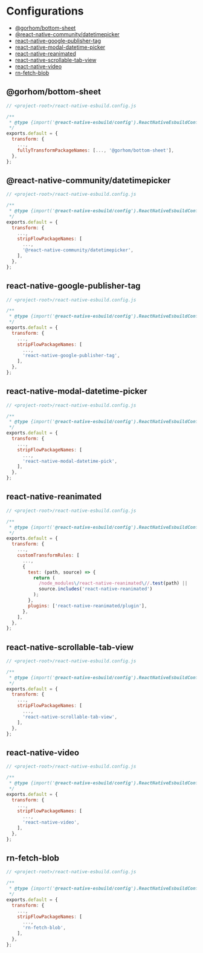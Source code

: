 # Configurations

- [@gorhom/bottom-sheet](#gorhombottom-sheet)
- [@react-native-community/datetimepicker](#react-native-communitydatetimepicker)
- [react-native-google-publisher-tag](#react-native-google-publisher-tag)
- [react-native-modal-datetime-picker](#react-native-modal-datetime-picker)
- [react-native-reanimated](#react-native-reanimated)
- [react-native-scrollable-tab-view](#react-native-scrollable-tab-view)
- [react-native-video](#react-native-video)
- [rn-fetch-blob](#rn-fetch-blob)

## @gorhom/bottom-sheet

```js
// <project-root>/react-native-esbuild.config.js

/**
 * @type {import('@react-native-esbuild/config').ReactNativeEsbuildConfig}
 */
exports.default = {
  transform: {
    ...,
    fullyTransformPackageNames: [..., '@gorhom/bottom-sheet'],
  },
};
```

## @react-native-community/datetimepicker

```js
// <project-root>/react-native-esbuild.config.js

/**
 * @type {import('@react-native-esbuild/config').ReactNativeEsbuildConfig}
 */
exports.default = {
  transform: {
    ...,
    stripFlowPackageNames: [
      ...,
      '@react-native-community/datetimepicker',
    ],
  },
};
```

## react-native-google-publisher-tag

```js
// <project-root>/react-native-esbuild.config.js

/**
 * @type {import('@react-native-esbuild/config').ReactNativeEsbuildConfig}
 */
exports.default = {
  transform: {
    ...,
    stripFlowPackageNames: [
      ...,
      'react-native-google-publisher-tag',
    ],
  },
};
```

## react-native-modal-datetime-picker

```js
// <project-root>/react-native-esbuild.config.js

/**
 * @type {import('@react-native-esbuild/config').ReactNativeEsbuildConfig}
 */
exports.default = {
  transform: {
    ...,
    stripFlowPackageNames: [
      ...,
      'react-native-modal-datetime-pick',
    ],
  },
};
```

## react-native-reanimated

```js
// <project-root>/react-native-esbuild.config.js

/**
 * @type {import('@react-native-esbuild/config').ReactNativeEsbuildConfig}
 */
exports.default = {
  transform: {
    ...,
    customTransformRules: [
      ...,
      {
        test: (path, source) => {
          return (
            /node_modules\/react-native-reanimated\//.test(path) ||
            source.includes('react-native-reanimated')
          );
        },
        plugins: ['react-native-reanimated/plugin'],
      },
    ],
  },
};
```

## react-native-scrollable-tab-view

```js
// <project-root>/react-native-esbuild.config.js

/**
 * @type {import('@react-native-esbuild/config').ReactNativeEsbuildConfig}
 */
exports.default = {
  transform: {
    ...,
    stripFlowPackageNames: [
      ...,
      'react-native-scrollable-tab-view',
    ],
  },
};
```


## react-native-video

```js
// <project-root>/react-native-esbuild.config.js

/**
 * @type {import('@react-native-esbuild/config').ReactNativeEsbuildConfig}
 */
exports.default = {
  transform: {
    ...,
    stripFlowPackageNames: [
      ...,
      'react-native-video',
    ],
  },
};
```

## rn-fetch-blob

```js
// <project-root>/react-native-esbuild.config.js

/**
 * @type {import('@react-native-esbuild/config').ReactNativeEsbuildConfig}
 */
exports.default = {
  transform: {
    ...,
    stripFlowPackageNames: [
      ...,
      'rn-fetch-blob',
    ],
  },
};
```
